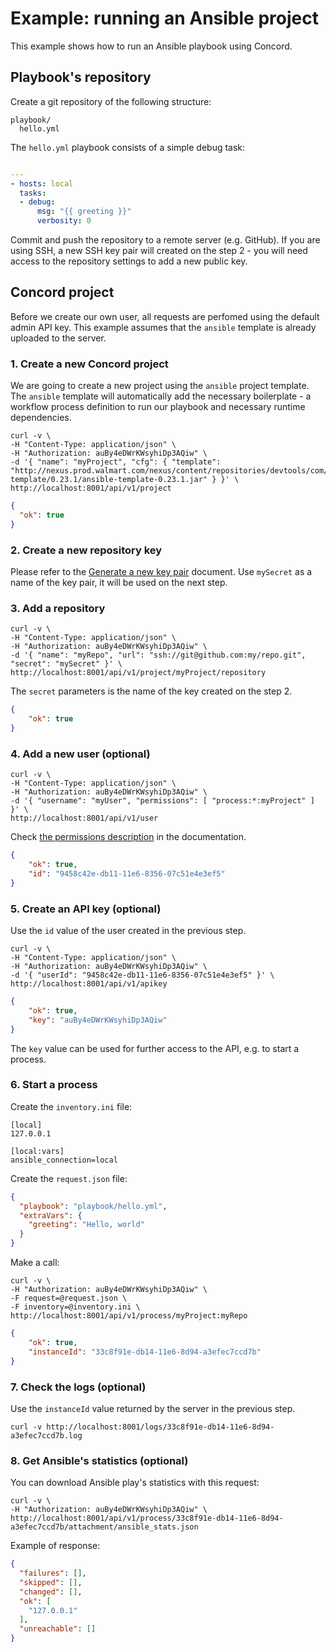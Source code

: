 # Example: running an Ansible project

This example shows how to run an Ansible playbook using Concord.

## Playbook's repository

Create a git repository of the following structure:

```
playbook/
  hello.yml
```

The `hello.yml` playbook consists of a simple debug task:

```yaml

---
- hosts: local
  tasks:
  - debug:
      msg: "{{ greeting }}"
      verbosity: 0
```

Commit and push the repository to a remote server (e.g. GitHub). If you are using SSH, a
new SSH key pair will created on the step 2 - you will need access to the repository
settings to add a new public key.

## Concord project

Before we create our own user, all requests are perfomed using the default admin API key.
This example assumes that the `ansible` template is already uploaded to the server.

### 1. Create a new Concord project

We are going to create a new project using the `ansible` project template. The `ansible` template
will automatically add the necessary boilerplate - a workflow process definition to run our playbook
and necessary runtime dependencies.

```
curl -v \
-H "Content-Type: application/json" \
-H "Authorization: auBy4eDWrKWsyhiDp3AQiw" \
-d '{ "name": "myProject", "cfg": { "template": "http://nexus.prod.walmart.com/nexus/content/repositories/devtools/com/walmartlabs/concord/plugins/basic/ansible-template/0.23.1/ansible-template-0.23.1.jar" } }' \
http://localhost:8001/api/v1/project
```

```json
{
  "ok": true
}
```

### 2. Create a new repository key

Please refer to the [Generate a new key pair](http://concord.walmart.com/docs/api/secret.html#generate-a-new-key-pair) document.
Use `mySecret` as a name of the key pair, it will be used on the next step.

### 3. Add a repository

```
curl -v \
-H "Content-Type: application/json" \
-H "Authorization: auBy4eDWrKWsyhiDp3AQiw" \
-d '{ "name": "myRepo", "url": "ssh://git@github.com:my/repo.git", "secret": "mySecret" }' \
http://localhost:8001/api/v1/project/myProject/repository
```

The `secret` parameters is the name of the key created on the step 2.

```json
{
    "ok": true
}
```

### 4. Add a new user (optional)

```
curl -v \
-H "Content-Type: application/json" \
-H "Authorization: auBy4eDWrKWsyhiDp3AQiw" \
-d '{ "username": "myUser", "permissions": [ "process:*:myProject" ] }' \
http://localhost:8001/api/v1/user
```

Check [the permissions description](http://concord.walmart.com/docs/api/security.md#permissions) in the documentation.

```json
{
    "ok": true,
    "id": "9458c42e-db11-11e6-8356-07c51e4e3ef5"
}
```

### 5. Create an API key (optional)

Use the `id` value of the user created in the previous step.

```
curl -v \
-H "Content-Type: application/json" \
-H "Authorization: auBy4eDWrKWsyhiDp3AQiw" \
-d '{ "userId": "9458c42e-db11-11e6-8356-07c51e4e3ef5" }' \
http://localhost:8001/api/v1/apikey
```

```json
{
    "ok": true,
    "key": "auBy4eDWrKWsyhiDp3AQiw"
}
```

The `key` value can be used for further access to the API, e.g. to start a process.

### 6. Start a process

Create the `inventory.ini` file:

```text
[local]
127.0.0.1

[local:vars]
ansible_connection=local
```

Create the `request.json` file:

```json
{
  "playbook": "playbook/hello.yml",
  "extraVars": {
    "greeting": "Hello, world"
  }
}
```

Make a call:

```
curl -v \
-H "Authorization: auBy4eDWrKWsyhiDp3AQiw" \
-F request=@request.json \
-F inventory=@inventory.ini \
http://localhost:8001/api/v1/process/myProject:myRepo
```

```json
{
    "ok": true,
    "instanceId": "33c8f91e-db14-11e6-8d94-a3efec7ccd7b"
}
```

### 7. Check the logs (optional)

Use the `instanceId` value returned by the server in the previous step.

```
curl -v http://localhost:8001/logs/33c8f91e-db14-11e6-8d94-a3efec7ccd7b.log
```

### 8. Get Ansible's statistics (optional)

You can download Ansible play's statistics with this request:

```
curl -v \
-H "Authorization: auBy4eDWrKWsyhiDp3AQiw" \
http://localhost:8001/api/v1/process/33c8f91e-db14-11e6-8d94-a3efec7ccd7b/attachment/ansible_stats.json
```

Example of response:

```json
{
  "failures": [], 
  "skipped": [], 
  "changed": [], 
  "ok": [
    "127.0.0.1"
  ], 
  "unreachable": []
}
```